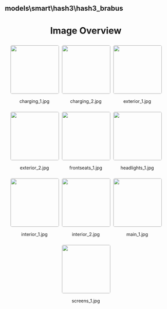 ## models\smart\hash3\hash3_brabus
<style>
    .image-gallery {
        display: flex;
        flex-wrap: wrap;
        gap: 10px;
        justify-content: center;
        padding: 10px;
    }
    .image-gallery img {
        width: 150px;
        height: auto;
        border: 1px solid #ddd;
        border-radius: 5px;
    }
    .image-gallery div {
        flex: 1 1 calc(33.333% - 20px); /* Three images per row on large screens */
        max-width: 150px;
        text-align: center;
    }
    @media (max-width: 768px) {
        .image-gallery div {
            flex: 1 1 calc(50% - 20px); /* Two images per row on medium screens */
        }
    }
    @media (max-width: 480px) {
        .image-gallery div {
            flex: 1 1 100%; /* One image per row on small screens */
        }
    }
</style>
<h1 style ="text-align: center;"> Image Overview </h1> <div class="image-gallery">
<div>
<img src="https://media.evkx.net/multimedia/models/smart/hash3/hash3_brabus/charging_1_st.jpg">
<p>charging_1.jpg</p>
</div>
<div>
<img src="https://media.evkx.net/multimedia/models/smart/hash3/hash3_brabus/charging_2_st.jpg">
<p>charging_2.jpg</p>
</div>
<div>
<img src="https://media.evkx.net/multimedia/models/smart/hash3/hash3_brabus/exterior_1_st.jpg">
<p>exterior_1.jpg</p>
</div>
<div>
<img src="https://media.evkx.net/multimedia/models/smart/hash3/hash3_brabus/exterior_2_st.jpg">
<p>exterior_2.jpg</p>
</div>
<div>
<img src="https://media.evkx.net/multimedia/models/smart/hash3/hash3_brabus/frontseats_1_st.jpg">
<p>frontseats_1.jpg</p>
</div>
<div>
<img src="https://media.evkx.net/multimedia/models/smart/hash3/hash3_brabus/headlights_1_st.jpg">
<p>headlights_1.jpg</p>
</div>
<div>
<img src="https://media.evkx.net/multimedia/models/smart/hash3/hash3_brabus/interior_1_st.jpg">
<p>interior_1.jpg</p>
</div>
<div>
<img src="https://media.evkx.net/multimedia/models/smart/hash3/hash3_brabus/interior_2_st.jpg">
<p>interior_2.jpg</p>
</div>
<div>
<img src="https://media.evkx.net/multimedia/models/smart/hash3/hash3_brabus/main_1_st.jpg">
<p>main_1.jpg</p>
</div>
<div>
<img src="https://media.evkx.net/multimedia/models/smart/hash3/hash3_brabus/screens_1_st.jpg">
<p>screens_1.jpg</p>
</div>
</div>
